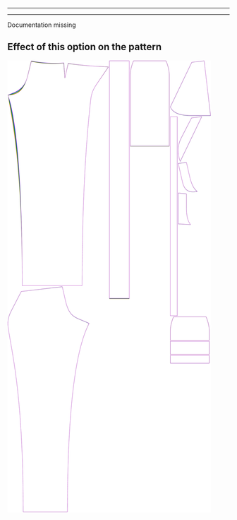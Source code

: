 - - -
- - -

<Fixme>

Documentation missing

</Fixme>

## Effect of this option on the pattern
![This image shows the effect of this option by superimposing several variants that have a different value for this option](charlie_crossseamcurveangle_sample.svg "Effect of this option on the pattern")